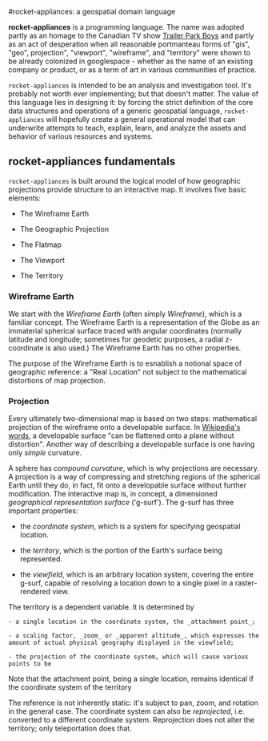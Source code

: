 #rocket-appliances: a geospatial domain language

**rocket-appliances** is a programming language. The name was adopted partly as an homage to the Canadian TV show [Trailer Park Boys](http://en.wikipedia.org/wiki/Trailer_Park_Boys) and partly as an act of desperation when all reasonable portmanteau forms of "gis", "geo", projection", "viewport", "wireframe", and "territory" were shown to be already colonized in googlespace - whether as the name of an existing company or product, or as a term of art in various communities of practice.

`rocket-appliances` is intended to be an analysis and investigation tool. It's probably not worth ever implementing; but that doesn't matter. The value of this language lies in designing it: by forcing the strict definition of the core data structures and operations of a generic geospatial language, `rocket-appliances` will hopefully create a general operational model that can underwrite attempts to teach, explain, learn, and analyze the assets and behavior of various resources and systems.

## rocket-appliances fundamentals
`rocket-appliances` is built around the logical model of how geographic projections provide structure to an interactive map. It involves five basic elements:

- The Wireframe Earth

- The Geographic Projection

- The Flatmap

- The Viewport

- The Territory

### Wireframe Earth
We start with the _Wireframe Earth_ (often simply _Wireframe_), which is a familiar concept. The Wireframe Earth is a representation of the Globe as an immaterial spherical surface traced with angular coordinates (normally latitude and longitude; sometimes for geodetic purposes, a radial z-coordinate is also used.) The Wireframe Earth has no other properties. 

The purpose of the Wireframe Earth is to esnablish a notional space of geographic reference: a "Real Location" not subject to the mathematical distortions of map projection.

### Projection
Every ultimately two-dimensional map is based on two steps: mathematical projection of the wireframe onto a developable surface. In [Wikipedia's words](http://en.wikipedia.org/wiki/Developable_surface), a developable surface "can be flattened onto a plane without distortion". Another way of describing a developable surface is one having only _simple_ curvature. 

A sphere has _compound curvature_, which is why projections are necessary. A projection is a way of compressing and stretching regions of the spherical Earth until they do, in fact, fit onto a developable surface without further modification.
The interactive map is, in concept, a dimensioned _geographical representation surface_ ('g-surf'). The g-surf has three important properties: 

- the _coordinate system_, which is a system for specifying geospatial location.

- the _territory_, which is the portion of the Earth's surface being represented.

- the _viewfield_, which is an arbitrary location system, covering the entire g-surf, capable of resolving a location down to a single pixel in a raster-rendered view.

The territory is a dependent variable. It is determined by

	- a single location in the coordinate system, the _attachment point_;

	- a scaling factor, _zoom_ or _apparent altitude_, which expresses the amount of actual physical geography displayed in the viewfield;

	- the projection of the coordinate system, which will cause various points to be 

Note that the attachment point, being a single location, remains identical if the coordinate system of the territory

The reference is not inherently static: it's subject to pan, zoom, and rotation in the general case. The coordinate system can also be _reprojected_, i.e. converted to a different coordinate system. Reprojection does not alter the territory; only teleportation does that.


